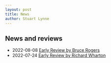 ```yaml
---
layout: post
title: News
author: Stuart Lynne
---
```


## News and reviews

- 2022-08-08 [Early Review by Bruce Rogers](http://www.muscleoxygentraining.com/2022/08/fitness-dashboard-review-a1-and-more.html)
- 2022-07-24 [Early Review by Richard Wharton](https://www.youtube.com/watch?v=MUtjHQOET_k)


